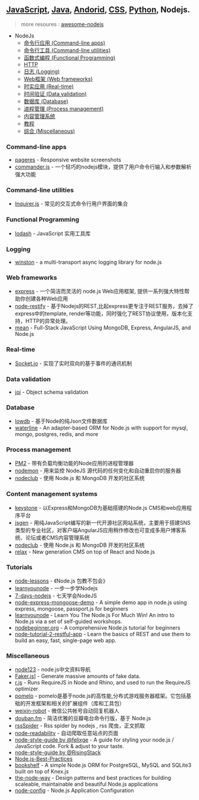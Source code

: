 ## [JavaScript](javascript.md), [Java](java.md), [Andorid](andorid.md), [CSS](css.md), [Python](pyton.md), Nodejs.

> more resoures : [awesome-nodejs](https://github.com/sindresorhus/awesome-nodejs)  

+ NodeJs
  + [命令行应用 (Command-line apps)](#command-line-apps)
  + [命令行工具 (Command-line utilities)](#command-line-utilities)
  + [函数式编程 (Functional Programming)](#functional-programming)
  + [HTTP](#http)
  + [日志 (Logging)](#logging)
  + [Web框架 (Web frameworks)](#web-frameworks)
  + [时实应用 (Real-time)](#real-time)
  + [时间验证 (Data validation)](#data-validation)
  + [数据库 (Database)](#database)
  + [进程管理 (Process management)](#process-management)
  + [内容管理系统](#content-management-systems)
  + [教程](#tutorials)
  + [综合 (Miscellaneous)](#miscellaneous)

### Command-line apps
+ [pageres](https://github.com/sindresorhus/pageres) - Responsive website screenshots
+ [commander.js](https://github.com/tj/commander.js) - 一个轻巧的nodejs模块，提供了用户命令行输入和参数解析强大功能

### Command-line utilities
+ [Inquirer.js](https://github.com/SBoudrias/Inquirer.js) - 常见的交互式命令行用户界面的集合

### Functional Programming
+ [lodash](https://github.com/lodash/lodash) - JavaScript 实用工具库

### Logging
+ [winston](https://github.com/winstonjs/winston) - a multi-transport async logging library for node.js

### Web frameworks
+ [express](https://github.com/strongloop/express) - 一个简洁而灵活的 node.js Web应用框架, 提供一系列强大特性帮助你创建各种Web应用
+ [node-restify](https://github.com/restify/node-restify) - 基于Nodejs的REST,比起express更专注于REST服务，去掉了express中的template, render等功能，同时强化了REST协议使用，版本化支持，HTTP的异常处理。  
+ [mean](https://github.com/meanjs/mean) - Full-Stack JavaScript Using MongoDB, Express, AngularJS, and Node.js    

### Real-time
+ [Socket.io](https://github.com/Automattic/socket.io/) - 实现了实时双向的基于事件的通讯机制

### Data validation
+ [joi](https://github.com/hapijs/joi) - Object schema validation

### Database
+ [lowdb](https://github.com/typicode/lowdb) - 基于Node的纯Json文件数据库
+ [waterline](https://github.com/balderdashy/waterline) - An adapter-based ORM for Node.js with support for mysql, mongo, postgres, redis, and more

### Process management
+ [PM2](https://github.com/Unitech/pm2) - 带有负载均衡功能的Node应用的进程管理器
+ [nodemon](https://github.com/remy/nodemon) - 用来监控 NodeJS 源代码的任何变化和自动重启你的服务器
+ [nodeclub](https://github.com/cnodejs/nodeclub) - 使用 Node.js 和 MongoDB 开发的社区系统 

### Content management systems
+ [keystone](https://github.com/keystonejs/keystone) - 以Express和MongoDB为基础搭建的Node.js CMS和web应用程序平台
+ [jsgen](https://github.com/zensh/jsgen) - 用纯JavaScript编写的新一代开源社区网站系统，主要用于搭建SNS类型的专业社区，对客户端AngularJS应用稍作修改也可变成多用户博客系统、论坛或者CMS内容管理系统
+ [nodeclub](https://github.com/cnodejs/nodeclub) - 使用 Node.js 和 MongoDB 开发的社区系统 
+ [relax](https://github.com/relax/relax) - New generation CMS on top of React and Node.js 

### Tutorials
+ [node-lessons](https://github.com/alsotang/node-lessons) - 《Node.js 包教不包会》 
+ [learnyounode](https://github.com/rvagg/learnyounode) - 一步一步学Nodejs 
+ [7-days-nodejs](https://github.com/nqdeng/7-days-nodejs) - 七天学会NodeJS  
+ [node-express-mongoose-demo](https://github.com/madhums/node-express-mongoose-demo) - A simple demo app in node.js using express, mongoose, passport.js for beginners  
+ [learnyounode](https://github.com/workshopper/learnyounode) - Learn You The Node.js For Much Win! An intro to Node.js via a set of self-guided workshops. 
+ [nodebeginner.org](https://github.com/manuelkiessling/nodebeginner.org) - A comprehensive Node.js tutorial for beginners  
+ [node-tutorial-2-restful-app](https://github.com/cwbuecheler/node-tutorial-2-restful-app) - Learn the basics of REST and use them to build an easy, fast, single-page web app. 

### Miscellaneous
+ [node123](https://github.com/youyudehexie/node123) - node.js中文资料导航
+ [Faker.js](https://github.com/Marak/faker.js)] - Generate massive amounts of fake data.
+ [r.js](https://github.com/jrburke/r.js) - Runs RequireJS in Node and Rhino, and used to run the RequireJS optimizer
+ [pomelo](https://github.com/NetEase/pomelo)  - pomelo是基于node.js的高性能,分布式游戏服务器框架。它包括基础的开发框架和相关的扩展组件（库和工具包）
+ [weixin-robot](https://github.com/node-webot/weixin-robot) - 微信公共帐号自动回复机器人 
+ [douban.fm](https://github.com/turingou/douban.fm) - 简洁优雅的豆瓣电台命令行版，基于 Node.js 
+ [rssSpider](https://github.com/shanelau/rssSpider) - Rss spider by nodejs , rss 爬虫，正文抓取 
+ [node-readability](https://github.com/Tjatse/node-readability) - 自动爬取任意站点的页面 
+ [node-style-guide by @felixge](https://github.com/felixge/node-style-guide) - A guide for styling your node.js / JavaScript code. Fork & adjust to your taste.  
+ [node-style-guide by @RisingStack](https://github.com/RisingStack/node-style-guide)
+ [Node.js-Best-Practices](https://github.com/alanjames1987/Node.js-Best-Practices) 
+ [bookshelf](https://github.com/tgriesser/bookshelf) - A simple Node.js ORM for PostgreSQL, MySQL and SQLite3 built on top of Knex.js  
+ [the-node-way](https://github.com/FredKSchott/the-node-way) - Design patterns and best practices for building scaleable, maintainable and beautiful Node.js applications  
+ [node-config](https://github.com/lorenwest/node-config) - Node.js Application Configuration 


